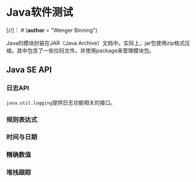 # Java软件测试

[//]： # (__author__ = "Wenger Binning")

Java的模块封装在JAR（Java Archive）文档中。实际上，jar包使用zip格式压缩，其中包含了一些位码文件。并使用package来管理模块包。

## Java SE API

### 日志API

`java.util.logging`提供日志功能相关的接口。

### 规则表达式

### 时间与日期

### 精确数值

### 堆栈跟踪

### 